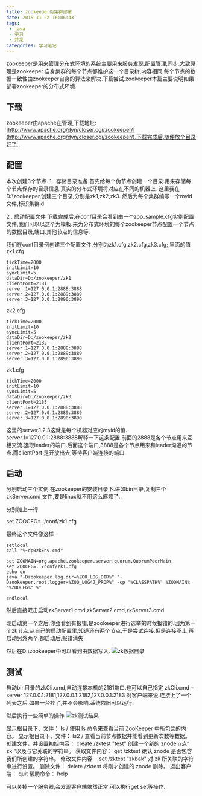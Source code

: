 ```yaml
---
title: zookeeper伪集群部署
date: 2015-11-22 16:06:43
tags: 
 - java 
 - 学习 
 - 并发
categories: 学习笔记
---
```


zookeeper是用来管理分布式环境的系统主要用来服务发现,配置管理,同步.大致原理是zookeeper 自身集群的每个节点都维护这一个目录树,内容相同,每个节点的数据一致性由zookeeper自身的算法来解决.下篇尝试.zookeeper本篇主要说明如果部署zookeeper的分布式环境.

## 下载 ##
zookeeper由apache在管理,下载地址:[http://www.apache.org/dyn/closer.cgi/zookeeper/](http://www.apache.org/dyn/closer.cgi/zookeeper/).下载完成后,随便放个目录好了..


## 配置 ##

本次创建3个节点.
1 . 存储目录准备
首先给每个伪节点创建一个目录.用来存储每个节点保存的目录信息.真实的分布式环境将对应在不同的机器上.
这里我在D:\zookeeper,创建三个目录,分别是zk1,zk2,zk3.
然后为每个集群编写一个myid文件,标识集群id

2 . 启动配置文件 
下载完成后,在conf目录会看到由一个zoo_sample.cfg实例配置文件,我们可以以这个为模板.来为分布式环境的每个zookeeper节点配置一个节点的数据目录,端口.其他节点的信息等.

我们在conf目录例创建三个配置文件,分别为zk1.cfg,zk2.cfg,zk3.cfg;
里面的值
zk1.cfg
````
tickTime=2000 
initLimit=10 
syncLimit=5 
dataDir=D:/zookeeper/zk1 
clientPort=2181 
server.1=127.0.0.1:2888:3888 
server.2=127.0.0.1:2889:3889 
server.3=127.0.0.1:2890:3890
````

zk2.cfg
````
tickTime=2000 
initLimit=10 
syncLimit=5 
dataDir=D:/zookeeper/zk2 
clientPort=2182 
server.1=127.0.0.1:2888:3888 
server.2=127.0.0.1:2889:3889 
server.3=127.0.0.1:2890:3890
````

zk1.cfg
````
tickTime=2000 
initLimit=10 
syncLimit=5 
dataDir=D:/zookeeper/zk3
clientPort=2183 
server.1=127.0.0.1:2888:3888 
server.2=127.0.0.1:2889:3889 
server.3=127.0.0.1:2890:3890
````

这里的server.1.2.3这就是每个机器对应的myid的值.
server.1=127.0.0.1:2888:3888解释一下这条配置.前面的2888是各个节点用来互相交流.选取leader的端口.后面这个端口,3888是各个节点用来和leader沟通的节点.而clientPort 是开放出去,等待客户端连接的端口.


## 启动 ##

分别启动三个实例,在zookeeper的安装目录下.进如bin目录,复制三个zkServer.cmd 文件,要是linux就不用这么麻烦了..

分别加上一行

set ZOOCFG=../conf/zk1.cfg

最终这个文件像这样
````
setlocal
call "%~dp0zkEnv.cmd"

set ZOOMAIN=org.apache.zookeeper.server.quorum.QuorumPeerMain
set ZOOCFG=../conf/zk1.cfg
echo on
java "-Dzookeeper.log.dir=%ZOO_LOG_DIR%" "-Dzookeeper.root.logger=%ZOO_LOG4J_PROP%" -cp "%CLASSPATH%" %ZOOMAIN% "%ZOOCFG%" %*

endlocal
````
然后直接双击启动zkServer1.cmd,zkServer2.cmd,zkServer3.cmd

刚启动第一个之后,你会看到有报错,是zookeeper进行选举的时候报错的.因为第一个zk节点.从自己的启动配置里,知道还有两个节点,于是尝试连接.但是连接不上,再启动另外两个.都启动后,报错消失

然后在D:\zookeeper中可以看到由数据写入.
![zk数据目录](/images/zk_result.jpg)


## 测试 ##

启动bin目录的zkCli.cmd,自动连接本机的2181端口.也可以自己指定
zkCli.cmd –server 127.0.0.1:2181,127.0.0.1:2182,127.0.0.1:2183
对客户端来说.连接上了一个列表之后,如果一台挂了,并不会影响.系统依旧可以运行.

然后执行一些简单的操作
![zk测试结果](/images/zk_operation_test.jpg)

显示根目录下、文件： ls / 使用 ls 命令来查看当前 ZooKeeper 中所包含的内容。
显示根目录下、文件： ls2 / 查看当前节点数据并能看到更新次数等数据。
创建文件，并设置初始内容： create /zktest "test" 创建一个新的 znode节点“ zk ”以及与它关联的字符串。
获取文件内容： get /zktest 确认 znode 是否包含我们所创建的字符串。
修改文件内容： set /zktest "zkbak" 对 zk 所关联的字符串进行设置。
删除文件： delete /zktest 将刚才创建的 znode 删除。
退出客户端： quit
帮助命令： help

可以关掉一个服务器,会发现客户端依然正常.可以执行get set等操作.

